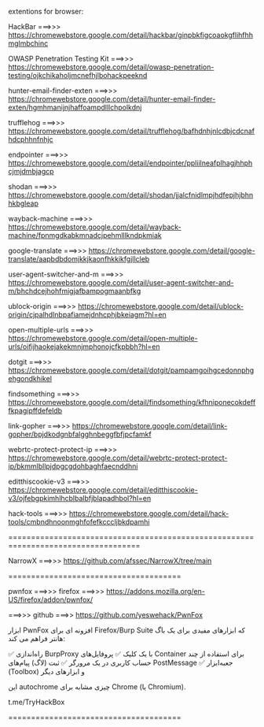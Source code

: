 extentions for browser:

 HackBar
===>>> https://chromewebstore.google.com/detail/hackbar/ginpbkfigcoaokgflihfhhmglmbchinc


 OWASP Penetration Testing Kit
===>>> https://chromewebstore.google.com/detail/owasp-penetration-testing/ojkchikaholjmcnefhjlbohackpeeknd

 hunter-email-finder-exten
===>>> https://chromewebstore.google.com/detail/hunter-email-finder-exten/hgmhmanijnjhaffoampdlllchpolkdnj

 trufflehog
===>>> https://chromewebstore.google.com/detail/trufflehog/bafhdnhjnlcdbjcdcnafhdcphhnfnhjc

 endpointer
===>>> https://chromewebstore.google.com/detail/endpointer/ppliilneafplhagjhhphcjmjdmbjagcp

 shodan
===>>> https://chromewebstore.google.com/detail/shodan/jjalcfnidlmpjhdfepjhjbhnhkbgleap

 wayback-machine
===>>> https://chromewebstore.google.com/detail/wayback-machine/fpnmgdkabkmnadcjpehmlllkndpkmiak

 google-translate
===>>> https://chromewebstore.google.com/detail/google-translate/aapbdbdomjkkjkaonfhkkikfgjllcleb

 user-agent-switcher-and-m
===>>> https://chromewebstore.google.com/detail/user-agent-switcher-and-m/bhchdcejhohfmigjafbampogmaanbfkg

 ublock-origin
===>>> https://chromewebstore.google.com/detail/ublock-origin/cjpalhdlnbpafiamejdnhcphjbkeiagm?hl=en

 open-multiple-urls
===>>> https://chromewebstore.google.com/detail/open-multiple-urls/oifijhaokejakekmnjmphonojcfkpbbh?hl=en

 dotgit
===>>> https://chromewebstore.google.com/detail/dotgit/pampamgoihgcedonnphgehgondkhikel

 findsomething
===>>> https://chromewebstore.google.com/detail/findsomething/kfhniponecokdefffkpagipffdefeldb

 link-gopher
===>>> https://chromewebstore.google.com/detail/link-gopher/bpjdkodgnbfalgghnbeggfbfjpcfamkf

 webrtc-protect-protect-ip
===>>> https://chromewebstore.google.com/detail/webrtc-protect-protect-ip/bkmmlbllpjdpgcgdohbaghfaecnddhni

 editthiscookie-v3
===>>> https://chromewebstore.google.com/detail/editthiscookie-v3/ojfebgpkimhlhcblbalbfjblapadhbol?hl=en

 hack-tools
===>>> https://chromewebstore.google.com/detail/hack-tools/cmbndhnoonmghfofefkcccljbkdpamhi



===================================================================================

NarrowX
===>>> https://github.com/afssec/NarrowX/tree/main

======================================

pwnfox
===>>> firefox ===>>> https://addons.mozilla.org/en-US/firefox/addon/pwnfox/

===>>> github ===>> https://github.com/yeswehack/PwnFox

ابزار PwnFox  افزونه‌ ای برای Firefox/Burp Suite که ابزارهای مفیدی برای یک باگ‌ هانتر فراهم می‌ کند:

✅ راه‌اندازی BurpProxy با یک کلیک
✅ پروفایل‌های Container برای استفاده از چند حساب کاربری در یک مرورگر
✅ ثبت (لاگ) پیام‌های PostMessage
✅ جعبه‌ابزار (Toolbox) و ابزارهای دیگر

این autochrome چیزی مشابه برای Chrome (یا Chromium).

t.me/TryHackBox

======================================
